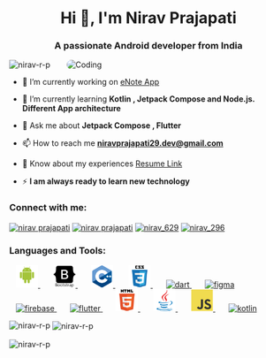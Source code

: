 
<h1 align="center">Hi 👋, I'm Nirav Prajapati</h1>
<h3 align="center">A passionate Android developer from India</h3>
<img align="right" alt="Coding" width="400" src="https://th.bing.com/th/id/OIP.SBQpX7qolPgrM3mC7Bj36AHaHa?pid=ImgDet&w=195&h=195&c=7&dpr=1.1" style="border-radius: 15px;">
<p align="left"> <img src="https://komarev.com/ghpvc/?username=nirav-r-p&label=Profile%20views&color=0e75b6&style=flat" alt="nirav-r-p" /> </p>

- 🔭 I’m currently working on [eNote App](https://github.com/nirav-r-p/eNotes)

- 🌱 I’m currently learning **Kotlin , Jetpack Compose and Node.js. Different App architecture**

- 💬 Ask me about **Jetpack Compose , Flutter**

- 📫 How to reach me **niravprajapati29.dev@gmail.com**

- 📄 Know about my experiences [Resume Link](https://drive.google.com/file/d/1k4M31eCi2FjfPGv8uwUjI9cHvePGVufX/view?usp=sharing)

- ⚡  **I am always ready to learn new technology**

<h3 align="left">Connect with me:</h3>
<p align="left">
<a href="https://linkedin.com/in/nirav prajapati" target="blank"><img align="center" src="https://raw.githubusercontent.com/rahuldkjain/github-profile-readme-generator/master/src/images/icons/Social/linked-in-alt.svg" alt="nirav prajapati" height="30" width="40" /></a>
<a href="https://kaggle.com/nirav prajapati" target="blank"><img align="center" src="https://raw.githubusercontent.com/rahuldkjain/github-profile-readme-generator/master/src/images/icons/Social/kaggle.svg" alt="nirav prajapati" height="30" width="40" /></a>
<a href="https://www.codechef.com/users/nirav_629" target="blank"><img align="center" src="https://cdn.jsdelivr.net/npm/simple-icons@3.1.0/icons/codechef.svg" alt="nirav_629" height="30" width="40" /></a>
<a href="https://www.leetcode.com/nirav_296" target="blank"><img align="center" src="https://raw.githubusercontent.com/rahuldkjain/github-profile-readme-generator/master/src/images/icons/Social/leet-code.svg" alt="nirav_296" height="30" width="40" /></a>
</p>

<h3 align="left">Languages and Tools:</h3>
<p align="left"> 
  <a href="https://developer.android.com" target="_blank" rel="noreferrer" style="
    padding-left: 12px;
    padding-right: 12px;"> <img src="https://raw.githubusercontent.com/devicons/devicon/master/icons/android/android-original-wordmark.svg" alt="android" width="40" height="40"/> </a>
  <a href="https://getbootstrap.com" target="_blank" rel="noreferrer" style="
    padding-left: 12px;
    padding-right: 12px;"> <img src="https://raw.githubusercontent.com/devicons/devicon/master/icons/bootstrap/bootstrap-plain-wordmark.svg" alt="bootstrap" width="40" height="40"/> </a> 
  <a href="https://www.w3schools.com/cpp/" target="_blank" rel="noreferrer" style="
    padding-left: 12px;
    padding-right: 12px;"> <img src="https://raw.githubusercontent.com/devicons/devicon/master/icons/cplusplus/cplusplus-original.svg" alt="cplusplus" width="40" height="40"/> </a> 
  <a href="https://www.w3schools.com/css/" target="_blank" rel="noreferrer" style="
    padding-left: 12px;
    padding-right: 12px;"> <img src="https://raw.githubusercontent.com/devicons/devicon/master/icons/css3/css3-original-wordmark.svg" alt="css3" width="40" height="40"/> </a> 
  <a href="https://dart.dev" target="_blank" rel="noreferrer" style="
    padding-left: 12px;
    padding-right: 12px;"> <img src="https://www.vectorlogo.zone/logos/dartlang/dartlang-icon.svg" alt="dart" width="40" height="40"/> </a> 
  <a href="https://www.figma.com/" target="_blank" rel="noreferrer" style="
    padding-left: 12px;
    padding-right: 12px;"> <img src="https://www.vectorlogo.zone/logos/figma/figma-icon.svg" alt="figma" width="40" height="40"/> </a> 
  <a href="https://firebase.google.com/" target="_blank" rel="noreferrer" style="
    padding-left: 12px;
    padding-right: 12px;"> <img src="https://www.vectorlogo.zone/logos/firebase/firebase-icon.svg" alt="firebase" width="40" height="40"/> </a> 
  <a href="https://flutter.dev" target="_blank" rel="noreferrer" style="
    padding-left: 12px;
    padding-right: 12px;"> <img src="https://www.vectorlogo.zone/logos/flutterio/flutterio-icon.svg" alt="flutter" width="40" height="40"/> </a>
  <a href="https://www.w3.org/html/" target="_blank" rel="noreferrer" style="
    padding-left: 12px;
    padding-right: 12px;"> <img src="https://raw.githubusercontent.com/devicons/devicon/master/icons/html5/html5-original-wordmark.svg" alt="html5" width="40" height="40"/> </a> 
  <a href="https://www.java.com" target="_blank" rel="noreferrer" style="
    padding-left: 12px;
    padding-right: 12px;"> <img src="https://raw.githubusercontent.com/devicons/devicon/master/icons/java/java-original.svg" alt="java" width="40" height="40"/> </a> 
  <a href="https://developer.mozilla.org/en-US/docs/Web/JavaScript" target="_blank" rel="noreferrer" style="
    padding-left: 12px;
    padding-right: 12px;"> <img src="https://raw.githubusercontent.com/devicons/devicon/master/icons/javascript/javascript-original.svg" alt="javascript" width="40" height="40"/> </a>
  <a href="https://kotlinlang.org" target="_blank" rel="noreferrer" style="
    padding-left: 12px;
    padding-right: 12px;"> <img src="https://www.vectorlogo.zone/logos/kotlinlang/kotlinlang-icon.svg" alt="kotlin" width="40" height="40"/> </a> </p>

<p><img align="left" src="https://github-readme-stats.vercel.app/api/top-langs?username=nirav-r-p&show_icons=true&locale=en&layout=compact" alt="nirav-r-p" /></p>

<p>&nbsp;<img align="center" src="https://github-readme-stats.vercel.app/api?username=nirav-r-p&show_icons=true&locale=en" alt="nirav-r-p" /></p>

<p><img align="center" src="https://github-readme-streak-stats.herokuapp.com/?user=nirav-r-p&" alt="nirav-r-p" /></p>

